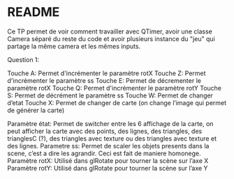 README
======

Ce TP permet de voir comment travailler avec QTimer, avoir une classe Camera séparé du reste du code et avoir plusieurs instance du "jeu" qui partage la même camera et les mêmes inputs.


Question 1:

Touche A: Permet d'incrémenter le paramètre rotX
Touche Z: Permet d'incrémenter le paramètre ss
Touche E: Permet de décrementer le paramètre rotX
Touche Q: Permet d'incrémenter le paramètre rotY
Touche S: Permet de décrément le paramètre ss
Touche W: Permet de changer d’etat
Touche X: Permet de changer de carte (on change l’image qui permet de générer la carte)

Paramètre état: Permet de switcher entre les 6 affichage de la carte, on peut afficher la carte avec des points, des lignes, des triangles, des trianglesC (?), des triangles avec texture ou des triangles avec texture et des lignes.
Parametre ss: Permet de scaler les objets presents dans la scene, c’est a dire les agrandir. Ceci est fait de maniere homonege.
Paramètre rotX: Utilisé dans glRotate pour tourner la scène sur l’axe X
Paramètre rotY: Utilisé dans glRotate pour tourner la scène sur l’axe Y